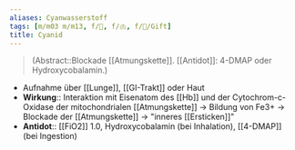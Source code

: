 ```yaml
---
aliases: Cyanwasserstoff
tags: [m/m03 m/m13, f/🧪, f/🫁, f/🍄/Gift]
title: Cyanid
---
```

> (Abstract::Blockade [[Atmungskette]]. [[Antidot]]: 4-DMAP oder Hydroxycobalamin.)
- Aufnahme über [[Lunge]], [[GI-Trakt]] oder Haut  
- **Wirkung**:: Interaktion mit Eisenatom des [[Hb]] und der Cytochrom-c-Oxidase der mitochondrialen [[Atmungskette]] → Bildung von Fe3+ → Blockade der [[Atmungskette]] → "inneres [[Ersticken]]"
- **Antidot**:: [[FiO2]] 1.0, Hydroxycobalamin (bei Inhalation), [[4-DMAP]] (bei Ingestion)